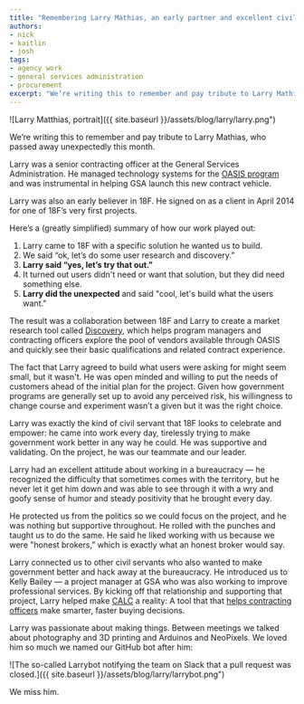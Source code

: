 ```yaml
---
title: "Remembering Larry Mathias, an early partner and excellent civil servant"
authors:
- nick
- kaitlin
- josh
tags:
- agency work
- general services administration
- procurement
excerpt: "We’re writing this to remember and pay tribute to Larry Mathias, who passed away unexpectedly this month. Larry was a senior contracting officer at the General Services Administration. He managed technology systems for the OASIS program and was instrumental in helping GSA launch this new contract vehicle. Larry was also an early believer in 18F."
---
```

![Larry Matthias, portrait]({{ site.baseurl }}/assets/blog/larry/larry.png")

We’re writing this to remember and pay tribute to Larry Mathias, who passed away unexpectedly this month.

Larry was a senior contracting officer at the General Services Administration. He managed technology systems for the [OASIS program](https://www.gsa.gov/portal/category/104731) and was instrumental in helping GSA launch this new contract vehicle.

Larry was also an early believer in 18F. He signed on as a client in April 2014 for one of 18F’s very first projects.

Here’s a (greatly simplified) summary of how our work played out:

1. Larry came to 18F with a specific solution he wanted us to build.
2. We said “ok, let’s do some user research and discovery.”
3. **Larry said “yes, let’s try that out.”**
4. It turned out users didn't need or want that solution, but they did need something else.
5. **Larry did the unexpected** and said "cool, let's build what the users want."

The result was a collaboration between 18F and Larry to create a market research tool called [Discovery](https://discovery.gsa.gov/), which helps program managers and contracting officers explore the pool of vendors available through OASIS and quickly see their basic qualifications and related contract experience.

The fact that Larry agreed to build what users were asking for might seem small, but it wasn't. He was open minded and willing to put the needs of customers ahead of the initial plan for the project. Given how government programs are generally set up to avoid any perceived risk, his willingness to change course and experiment wasn’t a given but it was the right choice.

Larry was exactly the kind of civil servant that 18F looks to celebrate and empower: he came into work every day, tirelessly trying to make government work better in any way he could. He was supportive and validating. On the project, he was our teammate and our leader.

Larry had an excellent attitude about working in a bureaucracy — he recognized the difficulty that sometimes comes with the territory, but he never let it get him down and was able to see through it with a wry and goofy sense of humor and steady positivity that he brought every day.

He protected us from the politics so we could focus on the project, and he was nothing but supportive throughout. He rolled with the punches and taught us to do the same. He said he liked working with us because we were "honest brokers,” which is exactly what an honest broker would say.

Larry connected us to other civil servants who also wanted to make government better and hack away at the bureaucracy. He introduced us to Kelly Bailey — a project manager at GSA who was also working to improve professional services. By kicking off that relationship and supporting that project, Larry helped make [CALC](https://calc.gsa.gov) a reality: A tool that that [helps contracting officers](https://fcw.com/Blogs/Lectern/2016/01/kelman-CALC-labor-costs.aspx?m=1) make smarter, faster buying decisions.

Larry was passionate about making things. Between meetings we talked about photography and 3D printing and Arduinos and NeoPixels. We loved him so much we named our GitHub bot after him:

![The so-called Larrybot notifying the team on Slack that a pull request was closed.]({{ site.baseurl }}/assets/blog/larry/larrybot.png")

We miss him.
